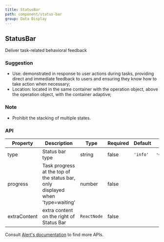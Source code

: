 ```yaml
---
title: StatusBar
path: component/status-bar
group: Data Display
---
```


## StatusBar

Deliver task-related behavioral feedback

### Suggestion

- Use: demonstrated in response to user actions during tasks, providing direct and immediate feedback to users and ensuring they know how to take action when necessary;
- Location: located in the same container with the operation object, above the operation object, with the container adaptive;

### Note

- Prohibit the stacking of multiple states.

### API

| Property     | Description                                                                    | Type        | Required | Default  | Alternative                         |
| ------------ | ------------------------------------------------------------------------------ | ----------- | -------- | -------- | ----------------------------------- |
| type         | Status bar type                                                                | string      | false    | `'info'` | `'waiting'`\|`'success'`\|`'error'` |
| progress     | Task progress at the top of the status bar, only displayed when 'type=waiting' | number      | false    |          |                                     |
| extraContent | extra content on the right of Status Bar                                       | `ReactNode` | false    |          |

Consult [Alert's documentation](https://youzan.github.io/zent/en/component/alert) to find more APIs.
